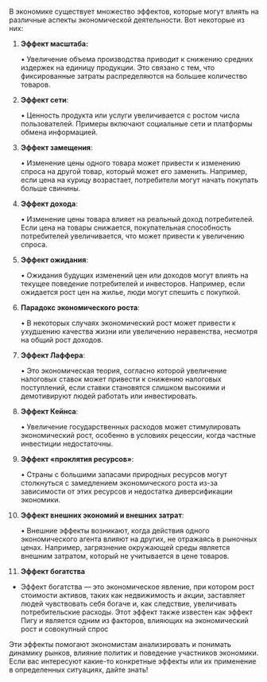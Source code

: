 В экономике существует множество эффектов, которые могут влиять на различные аспекты экономической деятельности. Вот некоторые из них:

1. **Эффект масштаба:**

   • Увеличение объема производства приводит к снижению средних издержек на единицу продукции. Это связано с тем, что фиксированные затраты распределяются на большее количество товаров.

2. **Эффект сети**:

   • Ценность продукта или услуги увеличивается с ростом числа пользователей. Примеры включают социальные сети и платформы обмена информацией.

3. **Эффект замещения**:

   • Изменение цены одного товара может привести к изменению спроса на другой товар, который может его заменить. Например, если цена на курицу возрастает, потребители могут начать покупать больше свинины.

4. **Эффект дохода**:

   • Изменение цены товара влияет на реальный доход потребителей. Если цена на товары снижается, покупательная способность потребителей увеличивается, что может привести к увеличению спроса.

5. **Эффект ожидания**:

   • Ожидания будущих изменений цен или доходов могут влиять на текущее поведение потребителей и инвесторов. Например, если ожидается рост цен на жилье, люди могут спешить с покупкой.

6. **Парадокс экономического роста**:

   • В некоторых случаях экономический рост может привести к ухудшению качества жизни или увеличению неравенства, несмотря на общий рост доходов.

7. **Эффект Лаффера**:

   • Это экономическая теория, согласно которой увеличение налоговых ставок может привести к снижению налоговых поступлений, если ставки становятся слишком высокими и демотивируют людей работать или инвестировать.

8. **Эффект Кейнса**:

   • Увеличение государственных расходов может стимулировать экономический рост, особенно в условиях рецессии, когда частные инвестиции недостаточны.

9. **Эффект «проклятия ресурсов»**:

   • Страны с большими запасами природных ресурсов могут столкнуться с замедлением экономического роста из-за зависимости от этих ресурсов и недостатка диверсификации экономики.

10. **Эффект внешних экономий и внешних затрат**:

    • Внешние эффекты возникают, когда действия одного экономического агента влияют на других, не отражаясь в рыночных ценах. Например, загрязнение окружающей среды является внешним затратом, который не учитывается в цене товаров.

11. **Эффект богатства**
* Эффект богатства — это экономическое явление, при котором рост стоимости активов, таких как недвижимость и акции, заставляет людей чувствовать себя богаче и, как следствие, увеличивать потребительские расходы. Этот эффект также известен как эффект Пигу и является одним из факторов, влияющих на экономический рост и совокупный спрос

Эти эффекты помогают экономистам анализировать и понимать динамику рынков, влияние политик и поведение участников экономики. Если вас интересуют какие-то конкретные эффекты или их применение в определенных ситуациях, дайте знать!

